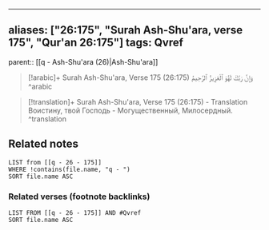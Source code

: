 
---
aliases: ["26:175", "Surah Ash-Shu'ara, verse 175", "Qur'an 26:175"]
tags: Qvref
---

parent:: [[q - Ash-Shu'ara (26)|Ash-Shu'ara]]

> [!arabic]+ Surah Ash-Shu'ara, Verse 175 (26:175)
> <span class="quran-arabic">وَإِنَّ رَبَّكَ لَهُوَ ٱلْعَزِيزُ ٱلرَّحِيمُ</span>
^arabic

> [!translation]+ Surah Ash-Shu'ara, Verse 175 (26:175) - Translation
> Воистину, твой Господь - Могущественный, Милосердный.
^translation



## Related notes
```dataview
LIST from [[q - 26 - 175]]
WHERE !contains(file.name, "q - ")
SORT file.name ASC
```

### Related verses (footnote backlinks)
```dataview
LIST FROM [[q - 26 - 175]] AND #Qvref
SORT file.name ASC
```

